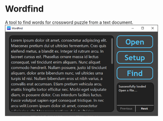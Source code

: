 # Wordfind
A tool to find words for crossword puzzle from a text document.\
![Wordfind Screenshot](https://github.com/TomasMacak/Wordfind/blob/master/GitHub/Wordfind.png)
